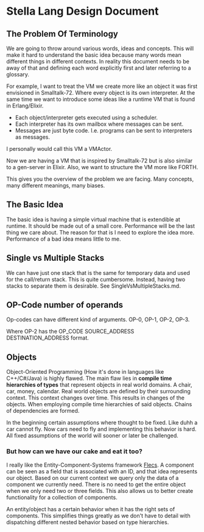 # Stella Lang Design Document

## The Problem Of Terminology

We are going to throw around various words, ideas and concepts. This will make it hard to understand the basic idea because many words mean different things in different contexts. In reality this document needs to be away of that and defining each word explicitly first and later referring to a glossary.

For example, I want to treat the VM we create more like an object it was first envisioned in Smalltalk-72. Where every object is its own interpreter. At the same time we want to introduce some ideas like a runtime VM that is found in Erlang/Elixir.

-   Each object/interpreter gets executed using a scheduler.
-   Each interpreter has its own mailbox where messages can be sent.
-   Messages are just byte code. I.e. programs can be sent to interpreters as messages.

I personally would call this VM a VMActor.

Now we are having a VM that is inspired by Smalltalk-72 but is also similar to a gen-server in Elixir. Also, we want to structure the VM more like FORTH.

This gives you the overview of the problem we are facing. Many concepts, many different meanings, many biases.

## The Basic Idea

The basic idea is having a simple virtual machine that is extendible at runtime. It should be made out of a small core. Performance will be the last thing we care about. The reason for that is I need to explore the idea more. Performance of a bad idea means little to me.

## Single vs Multiple Stacks

We can have just one stack that is the same for temporary data and used for the call/return stack. This is quite cumbersome. Instead, having two stacks to separate them is desirable. See SingleVsMultipleStacks.md.

## OP-Code number of operands

Op-codes can have different kind of arguments. OP-0, OP-1, OP-2, OP-3.

Where OP-2 has the OP_CODE SOURCE_ADDRESS DESTINATION_ADDRESS format.

## Objects

Object-Oriented Programming (How it's done in languages like C++/C#/Java) is highly flawed. The main flaw lies in **compile time hierarchies of types** that represent objects in real world domains. A chair, car, money, calendar. Real world objects are defined by their surrounding context. This context changes over time. This results in changes of the objects. When employing compile time hierarchies of said objects. Chains of dependencies are formed.

In the beginning certain assumptions where thought to be fixed. Like duhh a car cannot fly. Now cars need to fly and implementing this behavior is hard. All fixed assumptions of the world will sooner or later be challenged.

### But how can we have our cake and eat it too?

I really like the Entity-Component-Systems framework [Flecs](https://www.flecs.dev/). A component can be seen as a field that is associated with an ID, and that idea represents our object. Based on our current context we query only the data of a component we currently need. There is no need to get the entire object when we only need two or three fields. This also allows us to better create functionality for a collection of components.

An entity/object has a certain behavior when it has the right sets of components. This simplifies things greatly as we don't have to detail with dispatching different nested behavior based on type hierarchies.
